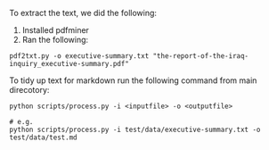 To extract the text, we did the following:

1. Installed pdfminer
2. Ran the following:

  ```
  pdf2txt.py -o executive-summary.txt "the-report-of-the-iraq-inquiry_executive-summary.pdf"
  ```
  
To tidy up text for markdown run the following command from main direcotory:

  ```
  python scripts/process.py -i <inputfile> -o <outputfile>
  
  # e.g.
  python scripts/process.py -i test/data/executive-summary.txt -o test/data/test.md
  ```
